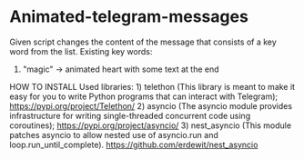 # Animated-telegram-messages
Given script changes the content of the message that consists of a key word from the list.
Existing key words: 
1) "magic" -> animated heart with some text at the end

HOW TO INSTALL
Used libraries: 1) telethon (This library is meant to make it easy for you to write Python programs that can interact with Telegram); https://pypi.org/project/Telethon/
                2) asyncio (The asyncio module provides infrastructure for writing single-threaded concurrent code using coroutines); https://pypi.org/project/asyncio/
                3) nest_asyncio (This module patches asyncio to allow nested use of asyncio.run and loop.run_until_complete). https://github.com/erdewit/nest_asyncio
